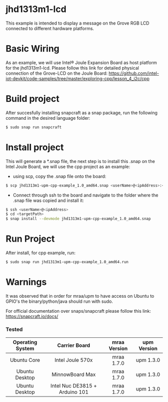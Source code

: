 # jhd1313m1-lcd  

This example is intended to display a message on the Grove RGB LCD connected to different hardware platforms.

# Basic Wiring

As an example, we will use Intel® Joule Expansion Board as host platform for the jhd1313m1-lcd. Please follow this link for detailed physical connection of the Grove-LCD on the Joule Board:
https://github.com/intel-iot-devkit/code-samples/tree/master/exploring-cpp/lesson_4_i2c/cpp

# Build project
After succesfully installing snapcraft as a snap package, run the following command in the desired language folder:
```sh
$ sudo snap run snapcraft
```

# Install project

This will generate a *.snap file, the next step is to install this .snap on the Intel Joule Board, we will use the cpp project as an example:
  - using scp, copy the .snap file onto the board:
```sh
$ scp jhd1313m1-upm-cpp-example_1.0_amd64.snap <userName>@<ipAddress>:<targetPath>
```
  - Connect through ssh to the board and navigate to the folder where the .snap file was copied and install it:
```sh
$ ssh <userName>@<ipAddress>
$ cd <targetPath>
$ snap install --devmode jhd1313m1-upm-cpp-example_1.0_amd64.snap 
```

# Run Project

After install, for cpp example, run:

```sh
$ sudo snap run jhd1313m1-upm-cpp-example_1.0_amd64.run
```

   
# Warnings   
  
   It was observed that in order for mraa/upm to have access on Ubuntu to GPIO's the binary/python/java should run with sudo.
   
   
   For official documentation over snaps/snapcraft please follow this link:
   https://snapcraft.io/docs/


### Tested
|	Operating System	|	Carrier Board	|	mraa Version	|	upm Version	    |
|:---------------------:|:-----------------:|:-----------------:|:-----------------:|
|	Ubuntu Core			|  Intel Joule 570x	|	mraa 1.7.0		|	upm 1.3.0		|   
|	Ubuntu Desktop		|  MinnowBoard Max 	|	mraa 1.7.0		|	upm 1.3.0		|  
|	Ubuntu Desktop		|  Intel Nuc DE3815 + Arduino 101	|	mraa 1.7.0		|	upm 1.3.0		| 
